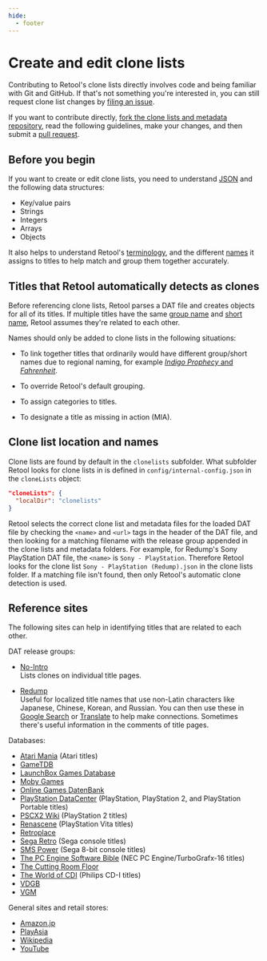 ```yaml
---
hide:
  - footer
---
```


# Create and edit clone lists

Contributing to Retool's clone lists directly involves code and being familiar with Git
and GitHub. If that's not something you're interested in, you can still request clone list
changes by [filing an issue](https://github.com/unexpectedpanda/retool/issues).

If you want to contribute directly, [fork the clone lists and metadata repository](https://github.com/unexpectedpanda/retool-clonelists-metadata), read the following guidelines, make your
changes, and then submit a [pull request](https://github.com/unexpectedpanda/retool-clonelists-metadata/pulls).

## Before you begin

If you want to create or edit clone lists, you need to understand [JSON](https://developer.mozilla.org/en-US/docs/Learn/JavaScript/Objects/JSON)
and the following data structures:

* Key/value pairs
* Strings
* Integers
* Arrays
* Objects

It also helps to understand Retool's [terminology](terminology.md), and the different
[names](naming-system.md) it assigns to titles to help match and group them together
accurately.

## Titles that Retool automatically detects as clones

Before referencing clone lists, Retool parses a DAT file and creates objects for all of
its titles. If multiple titles have the same [group name](naming-system.md#group-names) and
[short name](naming-system.md#short-names), Retool assumes they're related to each other.

Names should only be added to clone lists in the following situations:

* To link together titles that ordinarily would have different group/short names due to
  regional naming, for example [_Indigo Prophecy_ and _Fahrenheit_](https://en.wikipedia.org/wiki/Fahrenheit_(2005_video_game)).

* To override Retool's default grouping.

* To assign categories to titles.

* To designate a title as missing in action (MIA).

## Clone list location and names

Clone lists are found by default in the `clonelists` subfolder. What subfolder Retool
looks for clone lists in is defined in `config/internal-config.json` in the
`cloneLists` object:

```json
"cloneLists": {
  "localDir": "clonelists"
}
```

Retool selects the correct clone list and metadata files for the loaded DAT file by
checking the `<name>` and `<url>` tags in the header of the DAT file, and then looking for
a matching filename with the release group appended in the clone lists and metadata
folders. For example, for Redump's Sony PlayStation DAT file, the `<name>` is
`Sony - PlayStation`. Therefore Retool looks for the clone list
`Sony - PlayStation (Redump).json` in the clone lists folder. If a matching file isn't
found, then only Retool's automatic clone detection is used.

## Reference sites

The following sites can help in identifying titles that are related to each other.

DAT release groups:

- [No-Intro](http://datomatic.no-intro.org)
  <br>
  Lists clones on individual title pages.

- [Redump](http://www.redump.org)
  <br>
  Useful for localized title names that use non-Latin characters like Japanese, Chinese,
  Korean, and Russian. You can then use these in [Google Search](https://www.google.com)
  or [Translate](https://translate.google.com) to help make connections. Sometimes
  there's useful information in the comments of title pages.

Databases:

- [Atari Mania](http://www.atarimania.com) (Atari titles)
- [GameTDB](https://www.gametdb.com)
- [LaunchBox Games Database](https://gamesdb.launchbox-app.com/)
- [Moby Games](https://www.mobygames.com)
- [Online Games DatenBank](https://ogdb.eu/)
- [PlayStation DataCenter](https://psxdatacenter.com/) (PlayStation, PlayStation 2,
  and PlayStation Portable titles)
- [PSCX2 Wiki](https://wiki.pcsx2.net) (PlayStation 2 titles)
- [Renascene](https://renascene.com/psv/) (PlayStation Vita titles)
- [Retroplace](https://www.retroplace.com)
- [Sega Retro](https://segaretro.org/) (Sega console titles)
- [SMS Power](https://www.smspower.org/) (Sega 8-bit console titles)
- [The PC Engine Software Bible](http://www.pcengine.co.uk/) (NEC PC Engine/TurboGrafx-16
  titles)
- [The Cutting Room Floor](https://tcrf.net)
- [The World of CDI](https://www.theworldofcdi.com) (Philips CD-I titles)
- [VDGB](https://vgdb.io)
- [VGM](https://www.video-games-museum.com)

General sites and retail stores:

- [Amazon.jp](https://www.amazon.co.jp)
- [PlayAsia](https://www.play-asia.com/)
- [Wikipedia](https://www.wikipedia.org)
- [YouTube](https://www.youtube.com)
